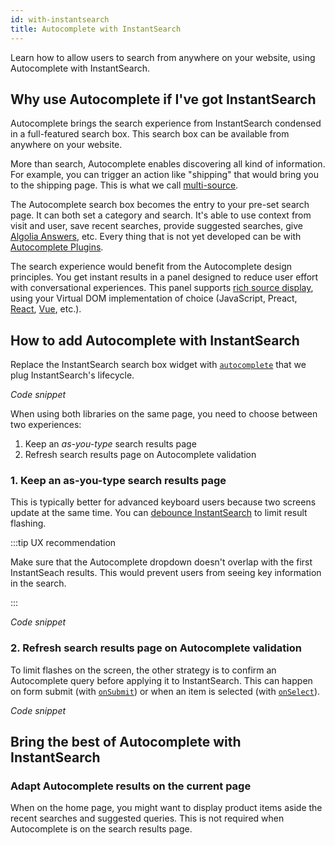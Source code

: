```yaml
---
id: with-instantsearch
title: Autocomplete with InstantSearch
---
```


Learn how to allow users to search from anywhere on your website, using Autocomplete with InstantSearch.

## Why use Autocomplete if I've got InstantSearch

Autocomplete brings the search experience from InstantSearch condensed in a full-featured search box. This search box can be available from anywhere on your website.

More than search, Autocomplete enables discovering all kind of information. For example, you can trigger an action like "shipping" that would bring you to the shipping page. This is what we call [multi-source](including-multiple-result-types).

The Autocomplete search box becomes the entry to your pre-set search page. It can both set a category and search. It's able to use context from visit and user, save recent searches, provide suggested searches, give [Algolia Answers](https://www.algolia.com/doc/guides/algolia-ai/answers/), etc. Every thing that is not yet developed can be with [Autocomplete Plugins](plugins).

The search experience would benefit from the Autocomplete design principles. You get instant results in a panel designed to reduce user effort with conversational experiences. This panel supports [rich source display](templates), using your Virtual DOM implementation of choice (JavaScript, Preact, [React](using-react), [Vue](using-vue), etc.).

## How to add Autocomplete with InstantSearch

Replace the InstantSearch search box widget with [`autocomplete`](autocomplete-js) that we plug InstantSearch's lifecycle.

_Code snippet_

When using both libraries on the same page, you need to choose between two experiences:

1. Keep an _as-you-type_ search results page
2. Refresh search results page on Autocomplete validation

### 1. Keep an as-you-type search results page

This is typically better for advanced keyboard users because two screens update at the same time. You can [debounce InstantSearch](https://www.algolia.com/doc/guides/building-search-ui/going-further/improve-performance/js/#debouncing) to limit result flashing.

:::tip UX recommendation

Make sure that the Autocomplete dropdown doesn't overlap with the first InstantSeach results. This would prevent users from seeing key information in the search.

:::

_Code snippet_

### 2. Refresh search results page on Autocomplete validation

To limit flashes on the screen, the other strategy is to confirm an Autocomplete query before applying it to InstantSearch. This can happen on form submit (with [`onSubmit`](createAutocomplete#onsubmit)) or when an item is selected (with [`onSelect`](sources#onselect)).

_Code snippet_

## Bring the best of Autocomplete with InstantSearch

### Adapt Autocomplete results on the current page

When on the home page, you might want to display product items aside the recent searches and suggested queries. This is not required when Autocomplete is on the search results page.

